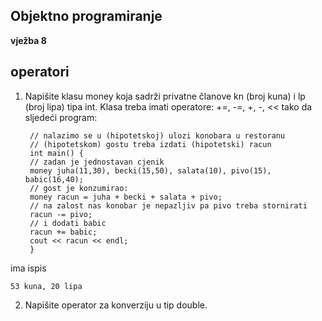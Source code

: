 ## Objektno programiranje
**vježba 8**
## **operatori**

1. Napišite klasu money koja sadrži privatne članove kn (broj kuna) i lp (broj lipa) tipa
int. Klasa treba imati operatore: +=, -=, +, -, << tako da sljedeći program:

        // nalazimo se u (hipotetskoj) ulozi konobara u restoranu
        // (hipotetskom) gostu treba izdati (hipotetski) racun
        int main() {
        // zadan je jednostavan cjenik
        money juha(11,30), becki(15,50), salata(10), pivo(15), babic(16,40);
        // gost je konzumirao:
        money racun = juha + becki + salata + pivo;
        // na zalost nas konobar je nepazljiv pa pivo treba stornirati
        racun -= pivo;
        // i dodati babic
        racun += babic;
        cout << racun << endl;
        }

ima ispis

    53 kuna, 20 lipa
    
2. Napišite operator za konverziju u tip double.

